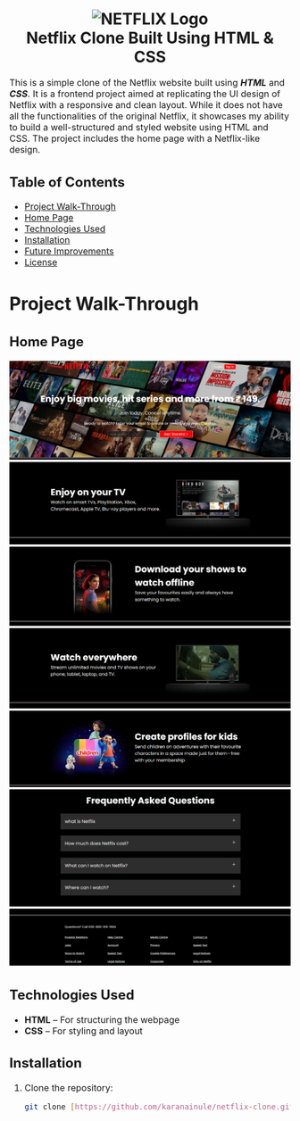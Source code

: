 <h1 align="center">
  <img title="Netflix" src="https://fhsknightlife.com/wp-content/uploads/2020/04/uVASXqvMzyUrAPfSn9pMtxOC7s89ulzdDKBdtqCP.png" alt="NETFLIX Logo" width="400" />
  <br>
  Netflix Clone Built Using HTML & CSS
</h1>

<p><font size="3">
  This is a simple clone of the Netflix website built using <strong><em>HTML</em></strong> and <strong><em>CSS</em></strong>. It is a frontend project aimed at replicating the UI design of Netflix with a responsive and clean layout. While it does not have all the functionalities of the original Netflix, it showcases my ability to build a well-structured and styled website using HTML and CSS. The project includes the home page with a Netflix-like design.
  <br>
</p>

## Table of Contents

- [Project Walk-Through](#project-walk-through)
- [Home Page](#home-page)
- [Technologies Used](#technologies-used)
- [Installation](#installation)
- [Future Improvements](#future-improvements)
- [License](#license)

# Project Walk-Through

## Home Page

<div align="center"><a name="menu"></a>

![ScreenShot](assets/images/Readme/1.png)
![ScreenShot](assets/images/Readme/2.png)
![ScreenShot](assets/images/Readme/3.png)
![ScreenShot](assets/images/Readme/4.png)
![ScreenShot](assets/images/Readme/5.png)
![ScreenShot](assets/images/Readme/6.png)
![ScreenShot](assets/images/Readme/7.png)


</div>

## Technologies Used
- **HTML** – For structuring the webpage  
- **CSS** – For styling and layout  

## Installation
1. Clone the repository:  
   ```bash
   git clone [https://github.com/karanainule/netflix-clone.git](https://github.com/karanainule/Netflix-clone)
